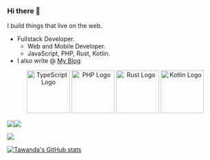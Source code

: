 ### Hi there 👋

I build things that live on the web.
- Fullstack Developer.
  - Web and Mobile Developer.  
  - JavaScript, PHP, Rust, Kotlin.
- I also write @ [My Blog](https://www.tawandamunongo.dev)

<div align="center">
  <img src="https://upload.wikimedia.org/wikipedia/commons/4/4c/Typescript_logo_2020.svg" alt="TypeScript Logo" width="100" />
  <img src="https://upload.wikimedia.org/wikipedia/commons/2/27/PHP-logo.svg" alt="PHP Logo" width="100" />
  <img src="https://upload.wikimedia.org/wikipedia/commons/d/d5/Rust_programming_language_black_logo.svg" alt="Rust Logo" width="100" />
  <img src="https://upload.wikimedia.org/wikipedia/commons/7/74/Kotlin_Icon.png" alt="Kotlin Logo" width="100" />
</div>


[![](https://img.shields.io/badge/Medium-2E3138?style=for-the-badge&logo=medium&logoColor=white)](https://thoughtrealm.medium.com)[![](https://img.shields.io/badge/linkedin-%230077B5.svg?style=for-the-badge&logo=linkedin)](https://www.linkedin.com/in/tawanda-munongo/)

<img src="https://github-readme-stats.vercel.app/api/top-langs?username=tmunongo&layout=compact"/>

[![Tawanda's GitHub stats](https://github-readme-stats.vercel.app/api?username=tmunongo&theme=tokyonight)](https://github.com/anuraghazra/github-readme-stats)


